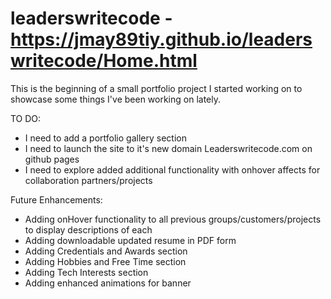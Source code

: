 # leaderswritecode - https://jmay89tiy.github.io/leaderswritecode/Home.html
This is the beginning of a small portfolio project I started working on to showcase some things I've been working on lately. 


TO DO:

- I need to add a portfolio gallery section
- I need to launch the site to it's new domain Leaderswritecode.com on github pages
- I need to explore added additional functionality with onhover affects for collaboration partners/projects


Future Enhancements: 

- Adding onHover functionality to all previous groups/customers/projects to display descriptions of each
- Adding downloadable updated resume in PDF form
- Adding Credentials and Awards section
- Adding Hobbies and Free Time section
- Adding Tech Interests section
- Adding enhanced animations for banner
